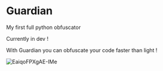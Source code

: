 # Guardian 
My first full python obfuscator



Currently in dev  !

With Guardian you can obfuscate your code faster than light !

![EaiqoFPXgAE-IMe](https://user-images.githubusercontent.com/108202522/177725071-7d4ff11a-b178-4c0f-ad73-69241a5b651d.png)
